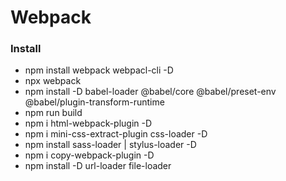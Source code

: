 # Webpack

### Install
- npm install webpack webpacl-cli -D
- npx webpack
- npm install -D babel-loader @babel/core @babel/preset-env @babel/plugin-transform-runtime
- npm run build
- npm i html-webpack-plugin -D
- npm i mini-css-extract-plugin css-loader -D
- npm install sass-loader | stylus-loader -D
- npm i copy-webpack-plugin -D
-  npm install -D url-loader file-loader 
